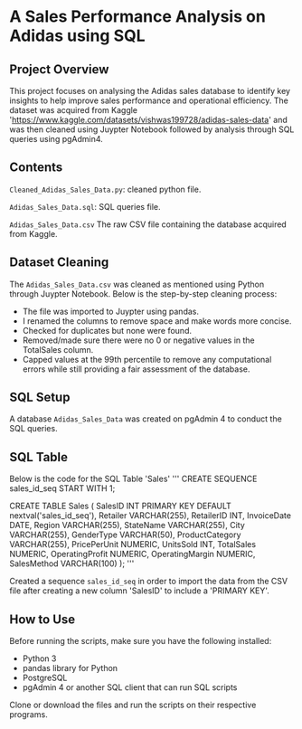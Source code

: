 # A Sales Performance Analysis on Adidas using SQL

## Project Overview 

This project focuses on analysing the Adidas sales database to identify key insights to help improve sales performance and operational efficiency. 
The dataset was acquired from Kaggle 'https://www.kaggle.com/datasets/vishwas199728/adidas-sales-data' and was then cleaned using Juypter Notebook followed by analysis through SQL queries using pgAdmin4.

## Contents

`Cleaned_Adidas_Sales_Data.py`: cleaned python file.

`Adidas_Sales_Data.sql`: SQL queries file.

`Adidas_Sales_Data.csv` The raw CSV file containing the database acquired from Kaggle.

## Dataset Cleaning

The `Adidas_Sales_Data.csv` was cleaned as mentioned using Python through Juypter Notebook. Below is the step-by-step cleaning process:

- The file was imported to Juypter using pandas.
- I renamed the columns to remove space and make words more concise.
- Checked for duplicates but none were found.
- Removed/made sure there were no 0 or negative values in the TotalSales column.
- Capped values at the 99th percentile to remove any computational errors while still providing a fair assessment of the database.

## SQL Setup

A database `Adidas_Sales_Data` was created on pgAdmin 4 to conduct the SQL queries.

## SQL Table

Below is the code for the SQL Table 'Sales'
'''
CREATE SEQUENCE sales_id_seq START WITH 1;

CREATE TABLE Sales (
    SalesID INT PRIMARY KEY DEFAULT nextval('sales_id_seq'),
    Retailer VARCHAR(255),
    RetailerID INT,
    InvoiceDate DATE,
    Region VARCHAR(255),
    StateName VARCHAR(255),
    City VARCHAR(255),
    GenderType VARCHAR(50),
    ProductCategory VARCHAR(255),
    PricePerUnit NUMERIC,
    UnitsSold INT,
    TotalSales NUMERIC,
    OperatingProfit NUMERIC,
    OperatingMargin NUMERIC,
    SalesMethod VARCHAR(100)
);
'''

Created a sequence `sales_id_seq` in order to import the data from the CSV file after creating a new column 'SalesID' to include a 'PRIMARY KEY'.

## How to Use

Before running the scripts, make sure you have the following installed:
- Python 3
- pandas library for Python
- PostgreSQL
- pgAdmin 4 or another SQL client that can run SQL scripts

Clone or download the files and run the scripts on their respective programs.

